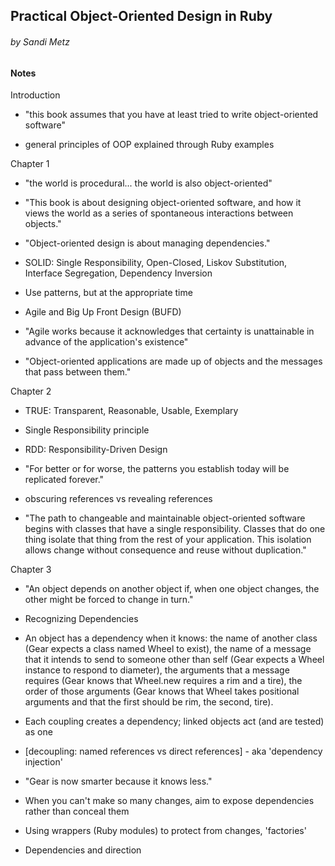 ## Practical Object-Oriented Design in Ruby
###### by Sandi Metz

#### Notes

Introduction

* "this book assumes that you have at least tried to write object-oriented software"

* general principles of OOP explained through Ruby examples

Chapter 1

* "the world is procedural... the world is also object-oriented"

* "This book is about designing object-oriented software, and how it views the world as a series of spontaneous interactions between objects."

* "Object-oriented design is about managing dependencies."

* SOLID: Single Responsibility, Open-Closed, Liskov Substitution, Interface Segregation, Dependency Inversion

* Use patterns, but at the appropriate time

* Agile and Big Up Front Design (BUFD)

* "Agile works because it acknowledges that certainty is unattainable in advance of the application's existence"

* "Object-oriented applications are made up of objects and the messages that pass between them."

Chapter 2

* TRUE: Transparent, Reasonable, Usable, Exemplary

* Single Responsibility principle

* RDD: Responsibility-Driven Design

* "For better or for worse, the patterns you establish today will be replicated forever."

* obscuring references vs revealing references

* "The path to changeable and maintainable object-oriented software begins with classes that have a single responsibility. Classes that do one thing isolate that thing from the rest of your application. This isolation allows change without consequence and reuse without duplication."

Chapter 3

* "An object depends on another object if, when one object changes, the other might be forced to change in turn."

* Recognizing Dependencies

* An object has a dependency when it knows: the name of another class (Gear expects a class named Wheel to exist), the name of a message that it intends to send to someone other than self (Gear expects a Wheel instance to respond to diameter), the arguments that a message requires (Gear knows that Wheel.new requires a rim and a tire), the order of those arguments (Gear knows that Wheel takes positional arguments and that the first should be rim, the second, tire).

* Each coupling creates a dependency; linked objects act (and are tested) as one

* [decoupling: named references vs direct references] - aka 'dependency injection'

* "Gear is now smarter because it knows less."

* When you can't make so many changes, aim to expose dependencies rather than conceal them

* Using wrappers (Ruby modules) to protect from changes, 'factories'

* Dependencies and direction 
